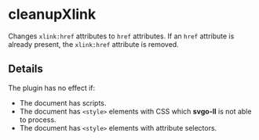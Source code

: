 # cleanupXlink

Changes `xlink:href` attributes to `href` attributes. If an `href` attribute is already present, the `xlink:href` attribute is removed.

## Details

The plugin has no effect if:

- The document has scripts.
- The document has `<style>` elements with CSS which **svgo-ll** is not able to process.
- The document has `<style>` elements with attribute selectors.
